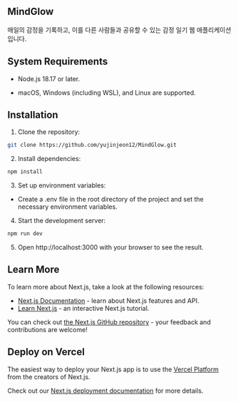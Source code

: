 
## MindGlow
매일의 감정을 기록하고, 이를 다른 사람들과 공유할 수 있는 감정 일기 웹 애플리케이션입니다. 

## System Requirements
- Node.js 18.17 or later.

- macOS, Windows (including WSL), and Linux are supported.

## Installation
1. Clone the repository:
````bash
git clone https://github.com/yujinjeon12/MindGlow.git
````
2. Install dependencies:
````bash
npm install
````

3. Set up environment variables:

- Create a .env file in the root directory of the project and set the necessary environment variables.


4. Start the development server:
````bash
npm run dev
````

5. Open http://localhost:3000 with your browser to see the result.


## Learn More

To learn more about Next.js, take a look at the following resources:

- [Next.js Documentation](https://nextjs.org/docs) - learn about Next.js features and API.
- [Learn Next.js](https://nextjs.org/learn) - an interactive Next.js tutorial.

You can check out [the Next.js GitHub repository](https://github.com/vercel/next.js/) - your feedback and contributions are welcome!

## Deploy on Vercel

The easiest way to deploy your Next.js app is to use the [Vercel Platform](https://vercel.com/new?utm_medium=default-template&filter=next.js&utm_source=create-next-app&utm_campaign=create-next-app-readme) from the creators of Next.js.

Check out our [Next.js deployment documentation](https://nextjs.org/docs/deployment) for more details.
